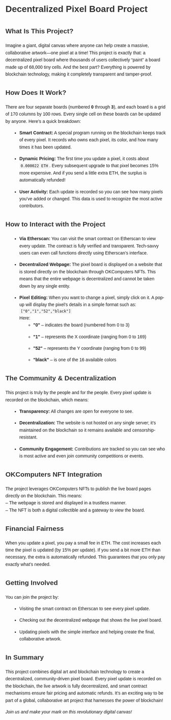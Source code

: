 <!DOCTYPE html> <html lang="en"> <head> <meta charset="UTF-8" /> <title>Decentralized Pixel Board Project Overview</title> <style> body { font-family: Arial, sans-serif; line-height: 1.6; margin: 20px; } h1, h2, h3 { color: #333; } ul { margin-left: 20px; } code { background: #f4f4f4; padding: 2px 4px; } p, li { margin-bottom: 1em; } </style> </head> <body> <h1>Decentralized Pixel Board Project</h1>

<h2>What Is This Project?</h2> <p> Imagine a giant, digital canvas where anyone can help create a massive, collaborative artwork—one pixel at a time! This project is exactly that: a decentralized pixel board where thousands of users collectively “paint” a board made up of 68,000 tiny cells. And the best part? Everything is powered by blockchain technology, making it completely transparent and tamper-proof. </p>

<h2>How Does It Work?</h2> <p> There are four separate boards (numbered <strong>0</strong> through <strong>3</strong>), and each board is a grid of 170 columns by 100 rows. Every single cell on these boards can be updated by anyone. Here’s a quick breakdown: </p> <ul> <li> <strong>Smart Contract:</strong> A special program running on the blockchain keeps track of every pixel. It records who owns each pixel, its color, and how many times it has been updated. </li> <li> <strong>Dynamic Pricing:</strong> The first time you update a pixel, it costs about <code>0.000022 ETH</code>. Every subsequent upgrade to that pixel becomes 15% more expensive. And if you send a little extra ETH, the surplus is automatically refunded! </li> <li> <strong>User Activity:</strong> Each update is recorded so you can see how many pixels you’ve added or changed. This data is used to recognize the most active contributors. </li> </ul>

<h2>How to Interact with the Project</h2> <ul> <li> <strong>Via Etherscan:</strong> You can visit the smart contract on Etherscan to view every update. The contract is fully verified and transparent. Tech-savvy users can even call functions directly using Etherscan’s interface. </li> <li> <strong>Decentralized Webpage:</strong> The pixel board is displayed on a website that is stored directly on the blockchain through OKComputers NFTs. This means that the entire webpage is decentralized and cannot be taken down by any single entity. </li> <li> <strong>Pixel Editing:</strong> When you want to change a pixel, simply click on it. A pop-up will display the pixel’s details in a simple format such as: <br /><code>["0","1","52","black"]</code> <br /> Here: <ul> <li><strong>"0"</strong> – indicates the board (numbered from 0 to 3)</li> <li><strong>"1"</strong> – represents the X coordinate (ranging from 0 to 169)</li> <li><strong>"52"</strong> – represents the Y coordinate (ranging from 0 to 99)</li> <li><strong>"black"</strong> – is one of the 16 available colors</li> </ul> </li> </ul>

<h2>The Community & Decentralization</h2> <p> This project is truly by the people and for the people. Every pixel update is recorded on the blockchain, which means: </p> <ul> <li> <strong>Transparency:</strong> All changes are open for everyone to see. </li> <li> <strong>Decentralization:</strong> The website is not hosted on any single server; it’s maintained on the blockchain so it remains available and censorship-resistant. </li> <li> <strong>Community Engagement:</strong> Contributions are tracked so you can see who is most active and even join community competitions or events. </li> </ul>

<h2>OKComputers NFT Integration</h2> <p> The project leverages OKComputers NFTs to publish the live board pages directly on the blockchain. This means: <br />– The webpage is stored and displayed in a trustless manner. <br />– The NFT is both a digital collectible and a gateway to view the board. </p>

<h2>Financial Fairness</h2> <p> When you update a pixel, you pay a small fee in ETH. The cost increases each time the pixel is updated (by 15% per update). If you send a bit more ETH than necessary, the extra is automatically refunded. This guarantees that you only pay exactly what’s needed. </p>

<h2>Getting Involved</h2> <p> You can join the project by: </p> <ul> <li>Visiting the smart contract on Etherscan to see every pixel update.</li> <li>Checking out the decentralized webpage that shows the live pixel board.</li> <li>Updating pixels with the simple interface and helping create the final, collaborative artwork.</li> </ul>

<h2>In Summary</h2> <p> This project combines digital art and blockchain technology to create a decentralized, community-driven pixel board. Every pixel update is recorded on the blockchain, the live artwork is fully decentralized, and smart contract mechanisms ensure fair pricing and automatic refunds. It’s an exciting way to be part of a global, collaborative art project that harnesses the power of blockchain! </p> <p> <em>Join us and make your mark on this revolutionary digital canvas!</em> </p> </body> </html>
